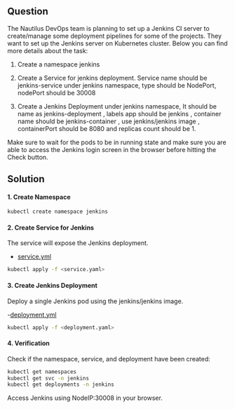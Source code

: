 ## Question
The Nautilus DevOps team is planning to set up a Jenkins CI server to create/manage some deployment pipelines for some of the projects. They want to set up the Jenkins server on Kubernetes cluster. Below you can find more details about the task:

1) Create a namespace jenkins

2) Create a Service for jenkins deployment. Service name should be jenkins-service under jenkins namespace, type should be NodePort, nodePort should be 30008

3) Create a Jenkins Deployment under jenkins namespace, It should be name as jenkins-deployment , labels app should be jenkins , container name should be jenkins-container , use jenkins/jenkins image , containerPort should be 8080 and replicas count should be 1.

Make sure to wait for the pods to be in running state and make sure you are able to access the Jenkins login screen in the browser before hitting the Check button.

## Solution

#### 1. Create Namespace

```bash
kubectl create namespace jenkins
```

#### 2. Create Service for Jenkins

The service will expose the Jenkins deployment.

- [service.yml](./service.yml)

```bash
kubectl apply -f <service.yaml>
```

#### 3. Create Jenkins Deployment

Deploy a single Jenkins pod using the jenkins/jenkins image.

-[deployment.yml](./deployment.yml)

```bash
kubectl apply -f <deployment.yaml>
```

#### 4. Verification
Check if the namespace, service, and deployment have been created:

```bash
kubectl get namespaces
kubectl get svc -n jenkins
kubectl get deployments -n jenkins
```
Access Jenkins using NodeIP:30008 in your browser.
